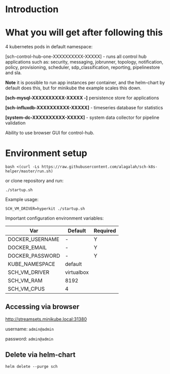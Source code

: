 Introduction
============


What you will get after following this
======================================

4 kubernetes pods in default namespace:

[sch-control-hub-one-XXXXXXXXXX-XXXXX] - runs all control
hub applications such as: security, messaging, jobrunner, topology,
notification, policy, provisioning, scheduler, sdp\_classification,
reporting, pipelinestore and sla.

**Note** it is possible to run app instances per container, and the
helm-chart by default does this, but for minikube the example scales
this down.

**[sch-mysql-XXXXXXXXXX-XXXXX -]** persistence store for
applications

**[sch-influxdb-XXXXXXXXXX-XXXXX]** - timeseries database
for statistics

**[system-dc-XXXXXXXXXX-XXXXX]** - system data collector for
pipeline validation

Ability to use browser GUI for control-hub.

Environment setup
=================
`bash <(curl -Ls https://raw.githubusercontent.com/alagalah/sch-k8s-helper/master/run.sh)`

or clone repository and run:

`./startup.sh`

Example usage:

`SCH_VM_DRIVER=hyperkit ./startup.sh`

Important configuration environment variables:

| Var|Default|Required|
|---|---|---|
|DOCKER_USERNAME|-|Y|
|DOCKER_EMAIL|-|Y|
|DOCKER_PASSWORD|-|Y|
|KUBE_NAMESPACE|default
|SCH_VM_DRIVER|virtualbox
|SCH_VM_RAM|8192
|SCH_VM_CPUS|4

Accessing via browser
---------------------

http://streamsets.minikube.local:31380

username: `admin@admin` 

password: `admin@admin`

Delete via helm-chart
---------------------

`helm delete --purge sch`
